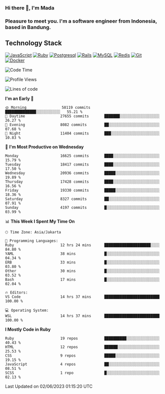 ### Hi there 👋, I'm Mada
### Pleasure to meet you. I'm a software engineer from Indonesia, based in Bandung.

## Technology Stack

[![JavaScript](https://img.shields.io/badge/-JavaScript-%23F7DF1C?style=flat-square&logo=javascript&logoColor=000000&labelColor=%23F7DF1C&color=%23FFCE5A)](https://www.javascript.com/)
[![Ruby](https://img.shields.io/badge/Ruby-CC342D?style=flat-square&logo=ruby&logoColor=white)](https://www.ruby-lang.org/en/)
[![Postgresql](https://img.shields.io/badge/PostgreSQL-316192?style=flat-square&logo=postgresql&logoColor=ffffff)](https://www.postgresql.org/)
[![Rails](https://img.shields.io/badge/Ruby_on_Rails-CC0000?style=flat-square&logo=ruby-on-rails&logoColor=white)](https://rubyonrails.org/)
[![MySQL](https://img.shields.io/badge/-MySQL-4479A1?style=flat-square&logo=MySQL&logoColor=ffffff)](https://www.mysql.com/)
[![Redis](https://img.shields.io/badge/-Redis-DC382D?style=flat-square&logo=Redis&logoColor=ffffff)](https://redis.io/)
[![Git](https://img.shields.io/badge/-Git-%23F05032?style=flat-square&logo=git&logoColor=%23ffffff)](https://git-scm.com/)
[![Docker](https://img.shields.io/badge/-Docker-2496ED?style=flat-square&logo=docker&logoColor=ffffff)](https://www.docker.com/)
<!--
**madaarya/madaarya** is a ✨ _special_ ✨ repository because its `README.md` (this file) appears on your GitHub profile.

Here are some ideas to get you started:

- 🔭 I’m currently working on ...
- 🌱 I’m currently learning ...
- 👯 I’m looking to collaborate on ...
- 🤔 I’m looking for help with ...
- 💬 Ask me about ...
- 📫 How to reach me: ...
- 😄 Pronouns: ...
- ⚡ Fun fact: ...
-->
<!--START_SECTION:waka-->
![Code Time](http://img.shields.io/badge/Code%20Time-5%2C420%20hrs%2043%20mins-blue)

![Profile Views](http://img.shields.io/badge/Profile%20Views-0-blue)

![Lines of code](https://img.shields.io/badge/From%20Hello%20World%20I%27ve%20Written-39.7%20million%20lines%20of%20code-blue)

**I'm an Early 🐤** 

```text
🌞 Morning                58119 commits       ██████████████░░░░░░░░░░░   55.21 % 
🌆 Daytime                27655 commits       ███████░░░░░░░░░░░░░░░░░░   26.27 % 
🌃 Evening                8082 commits        ██░░░░░░░░░░░░░░░░░░░░░░░   07.68 % 
🌙 Night                  11404 commits       ███░░░░░░░░░░░░░░░░░░░░░░   10.83 % 
```
📅 **I'm Most Productive on Wednesday** 

```text
Monday                   16625 commits       ████░░░░░░░░░░░░░░░░░░░░░   15.79 % 
Tuesday                  18417 commits       ████░░░░░░░░░░░░░░░░░░░░░   17.50 % 
Wednesday                20936 commits       █████░░░░░░░░░░░░░░░░░░░░   19.89 % 
Thursday                 17428 commits       ████░░░░░░░░░░░░░░░░░░░░░   16.56 % 
Friday                   19330 commits       █████░░░░░░░░░░░░░░░░░░░░   18.36 % 
Saturday                 8327 commits        ██░░░░░░░░░░░░░░░░░░░░░░░   07.91 % 
Sunday                   4197 commits        █░░░░░░░░░░░░░░░░░░░░░░░░   03.99 % 
```


📊 **This Week I Spent My Time On** 

```text
🕑︎ Time Zone: Asia/Jakarta

💬 Programming Languages: 
Ruby                     12 hrs 24 mins      █████████████████████░░░░   84.80 % 
YAML                     38 mins             █░░░░░░░░░░░░░░░░░░░░░░░░   04.34 % 
ERB                      33 mins             █░░░░░░░░░░░░░░░░░░░░░░░░   03.80 % 
Other                    30 mins             █░░░░░░░░░░░░░░░░░░░░░░░░   03.52 % 
Bash                     17 mins             █░░░░░░░░░░░░░░░░░░░░░░░░   02.04 % 

🔥 Editors: 
VS Code                  14 hrs 37 mins      █████████████████████████   100.00 % 

💻 Operating System: 
WSL                      14 hrs 37 mins      █████████████████████████   100.00 % 
```

**I Mostly Code in Ruby** 

```text
Ruby                     19 repos            ██████████░░░░░░░░░░░░░░░   40.43 % 
HTML                     12 repos            ██████░░░░░░░░░░░░░░░░░░░   25.53 % 
CSS                      9 repos             █████░░░░░░░░░░░░░░░░░░░░   19.15 % 
JavaScript               4 repos             ██░░░░░░░░░░░░░░░░░░░░░░░   08.51 % 
SCSS                     1 repo              █░░░░░░░░░░░░░░░░░░░░░░░░   02.13 % 
```




 Last Updated on 02/06/2023 01:15:20 UTC
<!--END_SECTION:waka-->
